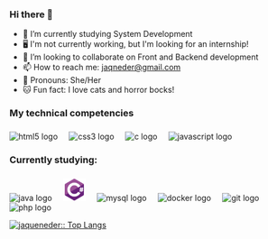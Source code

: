 <h3 align="left">Hi there 👋</h3>

- 🌱 I’m currently studying System Development
- 🖥️ I'm not currently working, but I'm looking for an internship!
- 🔮 I’m looking to collaborate on Front and Backend development
- 📫 How to reach me: jaqneder@gmail.com
- 🦋 Pronouns: She/Her
- 🐱 Fun fact: I love cats and horror bocks!

<h3 align="left">My technical competencies</h3>

###

<div align="left">
  <img src="https://cdn.jsdelivr.net/gh/devicons/devicon/icons/html5/html5-original.svg" height="30" alt="html5 logo"  />
  <img width="12" />
  <img src="https://cdn.jsdelivr.net/gh/devicons/devicon/icons/css3/css3-original.svg" height="30" alt="css3 logo"  />
  <img width="12" />
  <img src="https://cdn.jsdelivr.net/gh/devicons/devicon/icons/c/c-original.svg" height="30" alt="c logo"  />
  <img width="12" />
  <img src="https://cdn.jsdelivr.net/gh/devicons/devicon/icons/javascript/javascript-original.svg" height="30" alt="javascript logo"  />
</div>

###

<h3 align="left">Currently studying:</h3>

###

<div align="left">
  <img src="https://cdn.jsdelivr.net/gh/devicons/devicon/icons/java/java-original.svg" height="40" alt="java logo"  />
  <img width="12" />
  <img src="https://github.com/devicons/devicon/blob/v2.16.0/icons/csharp/csharp-original.svg" height="40" alt= "c# logo" />
  <img width="12" />
  <img src="https://cdn.jsdelivr.net/gh/devicons/devicon/icons/mysql/mysql-original.svg" height="40" alt="mysql logo"  />
  <img width="12" />
  <img src="https://cdn.jsdelivr.net/gh/devicons/devicon/icons/docker/docker-original.svg" height="40" alt="docker logo"  />
  <img width="12" />
  <img src="https://cdn.jsdelivr.net/gh/devicons/devicon/icons/git/git-original.svg" height="40" alt="git logo"  />
  <img width="12" />
  <img src="https://cdn.jsdelivr.net/gh/devicons/devicon/icons/php/php-original.svg" height="40" alt="php logo"  />
</div>

<p align="left">
    <a href="https://github-readme-stats.vercel.app/api/top-langs/?username=jaqueneder&langs_count=6&theme=gruvbox&layout=compact&hide_border=false">
          <img src="https://github-readme-stats.vercel.app/api/top-langs/?username=jaqueneder&langs_count=6&theme=transparent&layout=compact&hide_border=false" alt="jaqueneder:: Top Langs" /> 
    </a>
</p>
